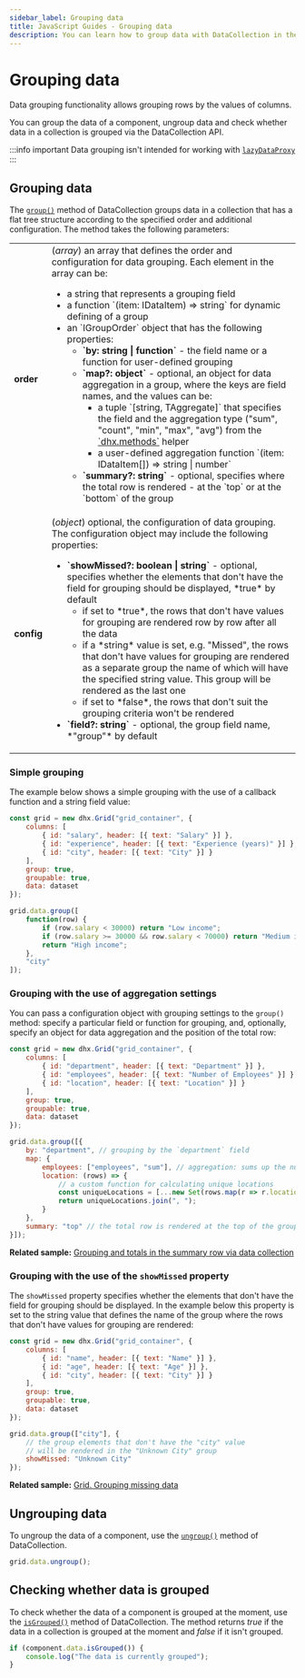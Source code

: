 ```yaml
---
sidebar_label: Grouping data
title: JavaScript Guides - Grouping data 
description: You can learn how to group data with DataCollection in the documentation of the DHTMLX JavaScript UI library. Browse developer guides and API reference, try out code examples and live demos, and download a free 30-day evaluation version of DHTMLX Suite.
---
```


# Grouping data

Data grouping functionality allows grouping rows by the values of columns.

You can group the data of a component, ungroup data and check whether data in a collection is grouped via the DataCollection API.

:::info important
Data grouping isn't intended for working with [`lazyDataProxy`](helpers.md/lazydataproxy/)
:::

## Grouping data 

The [`group()`](data_collection/api/datacollection_group_method.md) method of DataCollection groups data in a collection that has a flat tree structure according to the specified order and additional configuration. The method takes the following parameters:

<table>
    <tbody>
        <tr>
            <td><b>order</b></td>
            <td> (<i>array</i>) an array that defines the order and configuration for data grouping. Each element in the array can be:<ul><li>a string that represents a grouping field</li><li>a function `(item: IDataItem) => string` for dynamic defining of a group</li><li>an `IGroupOrder` object that has the following properties:<ul><li><b>`by: string | function`</b> - the field name or a function for user-defined grouping</li><li><b>`map?: object`</b> - optional, an object for data aggregation in a group, where the keys are field names, and the values can be:
            <ul><li>a tuple `[string, TAggregate]` that specifies the field and the aggregation type ("sum", "count", "min", "max", "avg") from the <a href="../../../helpers/data_calculation_functions/">`dhx.methods`</a> helper</li><li> a user-defined aggregation function `(item: IDataItem[]) => string | number`</li></ul></li><li><b>`summary?: string`</b> - optional, specifies where the total row is rendered - at the `top` or at the `bottom` of the group </li></ul></li></ul></td>
        </tr>
        <tr>
            <td><b>config</b></td>
            <td>(<i>object</i>) optional, the configuration of data grouping. The configuration object may include the following properties:<ul><li><b>`showMissed?: boolean | string`</b> - optional, specifies whether the elements that don't have the field for grouping should be displayed, *true* by default<ul><li>if set to *true*, the rows that don't have values for grouping are rendered row by row after all the data</li><li>if a *string* value is set, e.g. "Missed", the rows that don't have values for grouping are rendered as a separate group the name of which will have the specified string value. This group will be rendered as the last one</li><li>if set to *false*, the rows that don't suit the grouping criteria won't be rendered</li></ul></li><li><b>`field?: string`</b> - optional, the group field name, *"group"* by default</li></ul></td>
        </tr>
    </tbody>
</table>

### Simple grouping

The example below shows a simple grouping with the use of a callback function and a string field value:

~~~jsx {12-19}
const grid = new dhx.Grid("grid_container", {
    columns: [
        { id: "salary", header: [{ text: "Salary" }] },
        { id: "experience", header: [{ text: "Experience (years)" }] },
        { id: "city", header: [{ text: "City" }] }
    ],
    group: true,
    groupable: true,
    data: dataset
});

grid.data.group([
    function(row) {
        if (row.salary < 30000) return "Low income";
        if (row.salary >= 30000 && row.salary < 70000) return "Medium income";
        return "High income";
    },
    "city"
]);
~~~

### Grouping with the use of aggregation settings 

You can pass a configuration object with grouping settings to the `group()` method: specify a particular field or function for grouping, and, optionally, specify an object for data aggregation and the position of the total row:

~~~jsx {12-23}
const grid = new dhx.Grid("grid_container", {
    columns: [
        { id: "department", header: [{ text: "Department" }] },
        { id: "employees", header: [{ text: "Number of Employees" }] },
        { id: "location", header: [{ text: "Location" }] }
    ],
    group: true,
    groupable: true,
    data: dataset
});

grid.data.group([{
    by: "department", // grouping by the `department` field
    map: {
        employees: ["employees", "sum"], // aggregation: sums up the number of employees
        location: (rows) => {
            // a custom function for calculating unique locations
            const uniqueLocations = [...new Set(rows.map(r => r.location))];
            return uniqueLocations.join(", ");
        }
    },
    summary: "top" // the total row is rendered at the top of the group
}]);
~~~

**Related sample:** [Grouping and totals in the summary row via data collection](https://snippet.dhtmlx.com/ihd6gtpj)

### Grouping with the use of the `showMissed` property

The `showMissed` property specifies whether the elements that don't have the field for grouping should be displayed. In the example below this property is set to the string value that defines the name of the group where the rows that don't have values for grouping are rendered:

~~~jsx {12-16}
const grid = new dhx.Grid("grid_container", {
    columns: [
        { id: "name", header: [{ text: "Name" }] },
        { id: "age", header: [{ text: "Age" }] },
        { id: "city", header: [{ text: "City" }] }
    ],
    group: true,
    groupable: true,
    data: dataset
});

grid.data.group(["city"], {
    // the group elements that don't have the "city" value
    // will be rendered in the "Unknown City" group
    showMissed: "Unknown City" 
});
~~~

**Related sample:** [Grid. Grouping missing data](https://snippet.dhtmlx.com/0geopa0v)

## Ungrouping data

To ungroup the data of a component, use the [`ungroup()`](data_collection/api/datacollection_ungroup_method.md) method of DataCollection.

~~~jsx
grid.data.ungroup();
~~~

## Checking whether data is grouped

To check whether the data of a component is grouped at the moment, use the [`isGrouped()`](data_collection/api/datacollection_isgrouped_method.md) method of DataCollection. The method returns *true* if the data in a collection is grouped at the moment and *false* if it isn't grouped.

~~~jsx
if (component.data.isGrouped()) {
    console.log("The data is currently grouped");
}
~~~